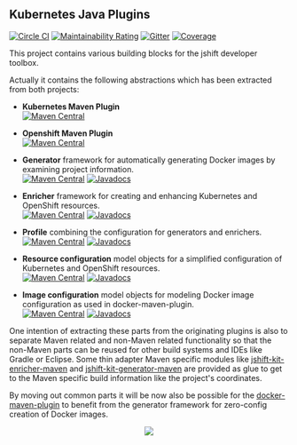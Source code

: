 ## Kubernetes Java Plugins

[![Circle CI](https://circleci.com/gh/jshiftio/kubernetes-java-plugins/tree/master.svg?style=shield)](https://circleci.com/gh/jshiftio/jshift-kit/tree/master)
[![Maintainability Rating](https://sonarcloud.io/api/project_badges/measure?project=jshiftio_kubernetes-java-plugins&metric=sqale_rating)](https://sonarcloud.io/dashboard?id=jshiftio_kubernetes-java-plugins)
[![Gitter](https://badges.gitter.im/jshift-community/community.svg)](https://gitter.im/jshift-community/community?utm_source=badge&utm_medium=badge&utm_campaign=pr-badge)
[![Coverage](https://sonarcloud.io/api/project_badges/measure?project=jshiftio_kubernetes-java-plugins&metric=coverage)](https://sonarcloud.io/dashboard?id=jshiftio_kubernetes-java-plugins)

This project contains various building blocks for the jshift developer toolbox.

Actually it contains the following abstractions which has been extracted from both projects:

* **Kubernetes Maven Plugin** <br/>
[![Maven Central](https://img.shields.io/maven-central/v/io.jshift/k8s-maven-plugin.svg?label=Maven%20Central)](https://search.maven.org/search?q=g:%22io.jshift%22%20AND%20a:%22k8s-maven-plugin%22)

* **Openshift Maven Plugin** <br/> 
[![Maven Central](https://img.shields.io/maven-central/v/io.jshift/oc-maven-plugin.svg?label=Maven%20Central)](https://search.maven.org/search?q=g:%22io.jshift%22%20AND%20a:%22oc-maven-plugin%22)

* **Generator** framework for automatically generating Docker images by examining project information.<br />
  [![Maven Central](https://img.shields.io/maven-central/v/io.jshift/jshift-maven-generator-api.svg?label=Maven%20Central)](https://search.maven.org/search?q=g:%22io.jshift%22%20AND%20a:%22jshift-maven-generator-api%22) [![Javadocs](http://www.javadoc.io/badge/io.jshift/jshift-maven-generator-api.svg?color=blue)](http://www.javadoc.io/doc/io.jshift/jshift-maven-generator-api)
* **Enricher** framework for creating and enhancing Kubernetes and OpenShift resources.<br />
  [![Maven Central](https://img.shields.io/maven-central/v/io.jshift/jshift-maven-enricher-api.svg?label=Maven%20Central)](https://search.maven.org/search?q=g:%22io.jshift%22%20AND%20a:%22jshift-maven-enricher-api%22) [![Javadocs](http://www.javadoc.io/badge/io.jshift/jshift-maven-enricher-api.svg?color=blue)](http://www.javadoc.io/doc/io.jshift/jshift-maven-enricher-api)
* **Profile** combining the configuration for generators and enrichers.<br />
  [![Maven Central](https://img.shields.io/maven-central/v/io.jshift/jshift-maven-profiles.svg?label=Maven%20Central)](https://search.maven.org/search?q=g:%22io.jshift%22%20AND%20a:%22jshift-maven-profiles%22) [![Javadocs](http://www.javadoc.io/badge/io.jshift/jshift-maven-profiles.svg?color=blue)](http://www.javadoc.io/doc/io.jshift/jshift-maven-profiles)
* **Resource configuration** model objects for a simplified configuration of Kubernetes and OpenShift resources.<br />
  [![Maven Central](https://img.shields.io/maven-central/v/io.jshift/jshift-kit-config-resource.svg?label=Maven%20Central)](https://search.maven.org/search?q=g:%22io.jshift%22%20AND%20a:%22jshift-kit-config-resource%22) [![Javadocs](http://www.javadoc.io/badge/io.jshift/jshift-kit-config-resource.svg?color=blue)](http://www.javadoc.io/doc/io.jshift/jshift-kit-config-resource)
* **Image configuration** model objects for modeling Docker image configuration as used in docker-maven-plugin.<br />
  [![Maven Central](https://img.shields.io/maven-central/v/io.jshift/jshift-kit-config-image.svg?label=Maven%20Central)](https://search.maven.org/search?q=g:%22io.jshift%22%20AND%20a:%22jshift-kit-config-image%22) [![Javadocs](http://www.javadoc.io/badge/io.jshift/jshift-kit-config-image.svg?color=blue)](http://www.javadoc.io/doc/io.jshift/jshift-kit-config-image)

One intention of extracting these parts from the originating plugins is also to separate Maven related and non-Maven related functionality so that the non-Maven parts can be reused for other build systems and IDEs like Gradle or Eclipse. Some thin adapter Maven specific modules like [jshift-kit-enricher-maven](enricher/maven/pom.xml)  and [jshift-kit-generator-maven](generator/maven/pom.xml) are provided as glue to get to the Maven specific build information like the project's coordinates.


By moving out common parts it will be now also be possible for the [docker-maven-plugin](https://github.com/fabric8io/docker-maven-plugin) to benefit from the generator framework for zero-config creation of Docker images.


<div style="text-align:center"><img src ="https://i.imgur.com/1IBIDgB.jpg" /></div>

